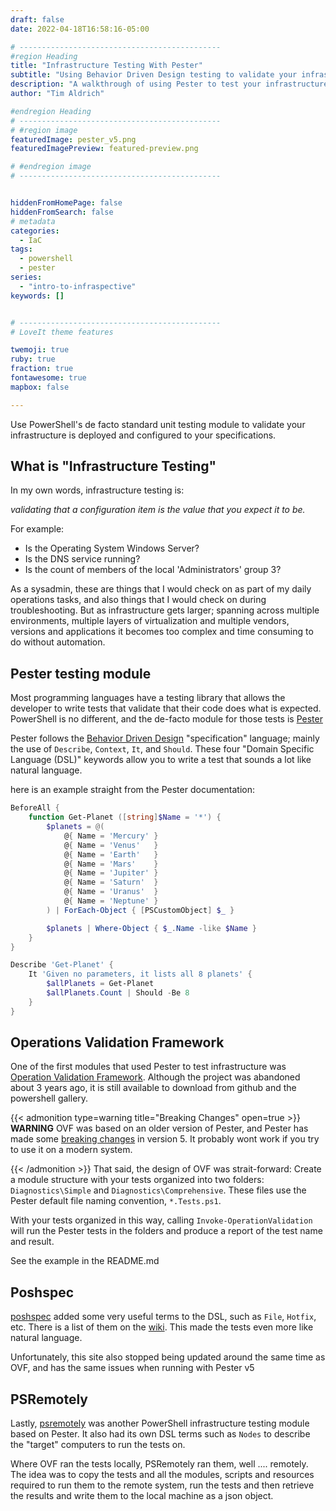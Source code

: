 ```yaml
---
draft: false
date: 2022-04-18T16:58:16-05:00

# ---------------------------------------------
#region Heading
title: "Infrastructure Testing With Pester"
subtitle: "Using Behavior Driven Design testing to validate your infrastructure"
description: "A walkthrough of using Pester to test your infrastructure"
author: "Tim Aldrich"

#endregion Heading
# ---------------------------------------------
# #region image
featuredImage: pester_v5.png
featuredImagePreview: featured-preview.png

# #endregion image
# ---------------------------------------------


hiddenFromHomePage: false
hiddenFromSearch: false
# metadata
categories:
  - IaC
tags:
  - powershell
  - pester
series:
  - "intro-to-infraspective"
keywords: []


# ---------------------------------------------
# LoveIt theme features

twemoji: true
ruby: true
fraction: true
fontawesome: true
mapbox: false

---
```


Use PowerShell's de facto standard unit testing module to validate your infrastructure is deployed and configured to
your specifications.

## What is "Infrastructure Testing"

In my own words, infrastructure testing is:

_validating that a configuration item is the value that you expect it to be._

For example:

- Is the Operating System Windows Server?
- Is the DNS service running?
- Is the count of members of the local 'Administrators' group 3?

As a sysadmin, these are things that I would check on as part of my daily operations tasks, and also things that I
would check on during troubleshooting.  But as infrastructure gets larger; spanning across multiple environments,
multiple layers of virtualization and multiple vendors, versions and applications it becomes too complex and time
consuming to do without automation.

## Pester testing module

Most programming languages have a testing library that allows the developer to write tests that validate that their
code does what is expected.  PowerShell is no different, and the de-facto module for those tests is
[Pester](https://pester.dev)

Pester follows the [Behavior Driven
Design](https://en.wikipedia.org/wiki/Behavior-driven_development#Story_versus_specification) "specification"
language; mainly the use of `Describe`, `Context`, `It`, and `Should`.  These four "Domain Specific Language (DSL)"
keywords allow you to write a test that sounds a lot like natural language.

here is an example straight from the Pester documentation:

```powershell
BeforeAll {
    function Get-Planet ([string]$Name = '*') {
        $planets = @(
            @{ Name = 'Mercury' }
            @{ Name = 'Venus'   }
            @{ Name = 'Earth'   }
            @{ Name = 'Mars'    }
            @{ Name = 'Jupiter' }
            @{ Name = 'Saturn'  }
            @{ Name = 'Uranus'  }
            @{ Name = 'Neptune' }
        ) | ForEach-Object { [PSCustomObject] $_ }

        $planets | Where-Object { $_.Name -like $Name }
    }
}

Describe 'Get-Planet' {
    It 'Given no parameters, it lists all 8 planets' {
        $allPlanets = Get-Planet
        $allPlanets.Count | Should -Be 8
    }
}
```

## Operations Validation Framework

One of the first modules that used Pester to test infrastructure was [Operation Validation
Framework](https://github.com/PowerShell/Operation-Validation-Framework).  Although the project was abandoned about
3 years ago, it is still available to download from github and the powershell gallery.

{{< admonition type=warning title="Breaking Changes" open=true >}}
**WARNING** OVF was based on an older version of Pester, and Pester has made some [breaking
changes](https://pester.dev/docs/migrations/breaking-changes-in-v5) in version 5.  It probably wont work if you try
to use it on a modern system.

{{< /admonition >}}
That said, the design of OVF was strait-forward:  Create a module structure with your tests organized into two
folders: `Diagnostics\Simple` and `Diagnostics\Comprehensive`.  These files use the Pester default file naming
convention, `*.Tests.ps1`.

With your tests organized in this way, calling `Invoke-OperationValidation` will run the Pester tests in the folders
and produce a report of the test name and result.

See the example in the README.md

## Poshspec

[poshspec](https://github.com/ticketmaster/poshspec) added some very useful terms to the DSL, such as `File`,
`Hotfix`, etc.  There is a list of them on the [wiki](https://github.com/Ticketmaster/poshspec/wiki/Introduction).
This made the tests even more like natural language.

Unfortunately, this site also stopped being updated around the same time as OVF, and has the same issues when
running with Pester v5

## PSRemotely

Lastly, [psremotely](https://github.com/DexterPOSH/PSRemotely) was another PowerShell infrastructure testing module
based on Pester.  It also had its own DSL terms such as `Nodes` to describe the "target" computers to run the tests
on.

Where OVF ran the tests locally, PSRemotely ran them, well .... remotely.  The idea was to copy the tests and all
the modules, scripts and resources required to run them to the remote system, run the tests and then retrieve the
results and write them to the local machine as a json object.
